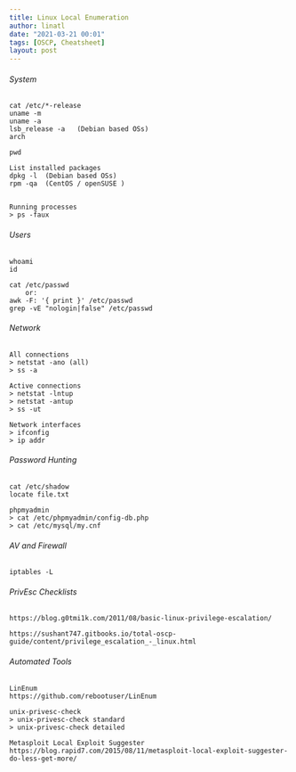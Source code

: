 ```yaml
---
title: Linux Local Enumeration
author: linatl
date: "2021-03-21 00:01"
tags: [OSCP, Cheatsheet]
layout: post
---
```


###### System

```
cat /etc/*-release
uname -m
uname -a
lsb_release -a   (Debian based OSs)
arch

pwd

List installed packages
dpkg -l  (Debian based OSs)
rpm -qa  (CentOS / openSUSE )


Running processes
> ps -faux
```


###### Users
```
whoami
id

cat /etc/passwd
    or:
awk -F: '{ print }' /etc/passwd
grep -vE "nologin|false" /etc/passwd
```

###### Network
```
All connections
> netstat -ano (all)
> ss -a

Active connections
> netstat -lntup
> netstat -antup
> ss -ut

Network interfaces
> ifconfig
> ip addr
```

###### Password Hunting
```
cat /etc/shadow
locate file.txt

phpmyadmin
> cat /etc/phpmyadmin/config-db.php
> cat /etc/mysql/my.cnf
```

###### AV and Firewall
```
iptables -L
```

###### PrivEsc Checklists
```
https://blog.g0tmi1k.com/2011/08/basic-linux-privilege-escalation/

https://sushant747.gitbooks.io/total-oscp-guide/content/privilege_escalation_-_linux.html
```

###### Automated Tools
```
LinEnum
https://github.com/rebootuser/LinEnum

unix-privesc-check
> unix-privesc-check standard
> unix-privesc-check detailed

Metasploit Local Exploit Suggester
https://blog.rapid7.com/2015/08/11/metasploit-local-exploit-suggester-do-less-get-more/
```
